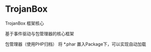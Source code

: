 TrojanBox
=========

TrojanBox 框架核心

基于事件驱动与包管理器的核心框架

  包管理器（使用PHP归档）
  将 *.phar 置入Package下，可以实现自动加载

